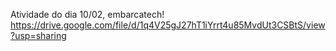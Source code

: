 Atividade do dia 10/02, embarcatech!
https://drive.google.com/file/d/1q4V25gJ27hT1iYrrt4u85MvdUt3CSBtS/view?usp=sharing